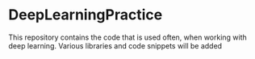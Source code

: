 # DeepLearningPractice
This repository contains the code that is used often, when working with deep learning. Various libraries and code snippets will be added
